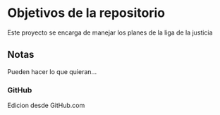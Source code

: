 # Objetivos de la repositorio

Este proyecto se encarga de manejar los planes de la liga de la justicia


## Notas
Pueden hacer lo que quieran...

### GitHub
Edicion desde GitHub.com
